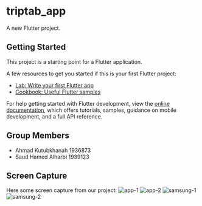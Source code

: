 # triptab_app

A new Flutter project.

## Getting Started

This project is a starting point for a Flutter application.

A few resources to get you started if this is your first Flutter project:

- [Lab: Write your first Flutter app](https://docs.flutter.dev/get-started/codelab)
- [Cookbook: Useful Flutter samples](https://docs.flutter.dev/cookbook)

For help getting started with Flutter development, view the
[online documentation](https://docs.flutter.dev/), which offers tutorials,
samples, guidance on mobile development, and a full API reference.

## Group Members
- Ahmad Kutubkhanah 1936873
- Saud Hamed Alharbi 1939123
 
 ## Screen Capture
 Here some screen capture from our project:
![app-1](https://github.com/tripTabApp/tripTabApp-flutter/assets/114641673/d8c52534-3a08-4aaf-8296-d2093e7c7bc7)
![app-2](https://github.com/tripTabApp/tripTabApp-flutter/assets/114641673/2dc77577-0459-4784-8ec2-2aa87589c374)
![samsung-1](https://github.com/tripTabApp/tripTabApp-flutter/assets/114641673/fad174d3-7e62-4875-9a39-f181ccef33d7)
![samsung-2](https://github.com/tripTabApp/tripTabApp-flutter/assets/114641673/756fc428-5297-4ca4-8c87-210c863160c4)
